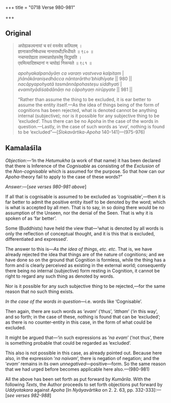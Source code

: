 +++
title = "0718 Verse 980-981"

+++
## Original 
>
> अपोह्यकल्पनायां च वरं वस्त्वेव कल्पितम् ।  
> ज्ञानाकारनिषेधाच्च नान्तरार्थोऽभिधीयते ॥ ९८० ॥  
> नचाप्यपोह्यता तस्मान्नापोहस्तेषु सिद्ध्यति ।  
> एवमित्यादिशब्दानां न चापोह्यं निरूप्यते ॥ ९८१ ॥ 
>
> *apohyakalpanāyāṃ ca varaṃ vastveva kalpitam* \|  
> *jñānākāraniṣedhācca nāntarārtho'bhidhīyate* \|\| 980 \|\|  
> *nacāpyapohyatā tasmānnāpohasteṣu siddhyati* \|  
> *evamityādiśabdānāṃ na cāpohyaṃ nirūpyate* \|\| 981 \|\| 
>
> “Rather than assume the thing to be excluded, it is ear better to assume the entity itself.—As the idea of things being of the form of cognitions has been rejected, what is denoted cannot be anything internal (subjective); nor is it possible for any subjective thing to be ‘excluded’. Thus there can be no Apoha in the case of the words in question.—Lastly, in the case of such words as ‘*eva*’, nothing is found to be ‘excluded”—[*Ślokavārtika*-*Apoha* 140-141]—(975-976)



## Kamalaśīla

*Objection*:—‘In the *Hetumukha* (a work of that name) it has been declared that there is Inference of the *Cognisable* as consisting of the *Exclusion* of the *Non-cognisable* which is assumed for the purpose. So that how can our *Apoha*-theory fail to apply to the case of these words?”

*Answer*:—[*see verses 980-981 above*]

If all that is cognisable is assumed to be excluded as ‘cognisable’,—then it is far better to admit the positive entity itself to be denoted by the word; which is what is accepted by all men. That is to say, in so doing there would be no assumption of the Unseen, nor the denial of the Seen. That is why it is spoken of as ‘far better’.

Some (Buddhists) have held the view that—‘what is denoted by all words is only the reflection of conceptual thought, and it is this that is excluded, differentiated and expressed’.

The answer to this is—*As the idea of things*, *etc. etc*. That is, we have already rejected the idea that things are of the nature of cognitions; and we have done so on the ground that Cognition is formless, while the thing has a form and is clearly perceived as existing in the external world; consequently there being no internal (subjective) form resting in Cognition, it cannot be right to regard any such thing as denoted by words.

Nor is it possible for any such subjective thing to be rejected,—for the same reason that no such thing exists.

*In the case of the words in question*—i.e. words like ‘Cognisable’.

Then again, there are such words as ‘*evam*’ (‘thus’, ‘*ittham*’ (‘in this way’, and so forth; in the case of these, nothing is found that can be ‘excluded’; as there is no counter-entity in this case, in the form of what could be excluded.

It might be argued that—‘in such expressions as ‘*na evam*’ (‘not thus’, there is something probable that could be regarded as ‘excluded’.

This also is not possible in this case, as already pointed out. Because here also, in the expression ‘*na naivam*’, there is negation of negation; and the ‘*evam'* remains in its own *unnegatived*—positive—form. So the same reason that we had urged before becomes applicable here also.—(980-981)

All the above has been set forth as put forward by *Kumārila*. With the following *Texts*, the Author proceeds to set forth objections put forward by *Uddyotakara* against *Apoha* [In *Nyāyavārtika* on 2. 2. 63, pp. 332-333]:—[*see verses 982-988*]


